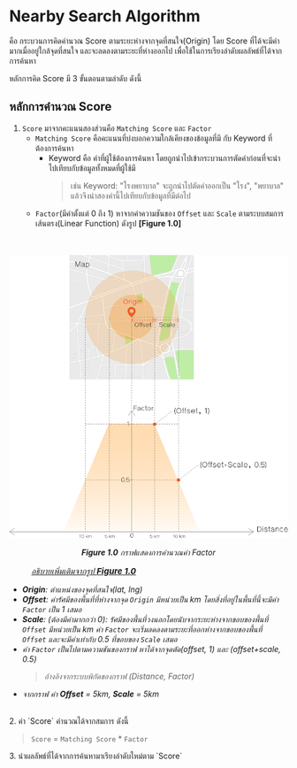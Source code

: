# Nearby Search Algorithm

คือ กระบวนการคิดคำนวณ Score ตามระยะห่างจากจุดที่สนใจ(Origin) โดย Score ที่ได้จะมีค่ามากเมื่ออยู่ใกล้จุดที่สนใจ และจะลดลงตามระยะที่ห่างออกไป เพื่อใช้ในการเรียงลำดับผลลัพธ์ที่ได้จากการค้นหา

หลักการคิด Score มี 3 ขั้นตอนตามลำดับ ดังนี้

## หลักการคำนวณ Score

1. `Score` มาจากคะแนนสองส่วนคือ  `Matching Score` และ `Factor`
    * `Matching Score` คือคะแนนที่บ่งบอกความใกล้เคียงของข้อมูลที่มี กับ Keyword ที่ต้องการค้นหา
        - Keyword คือ คำที่ผู้ใช้ต้องการค้นหา โดยถูกนำไปเข้ากระบวนการตัดคำก่อนที่จะนำไปเทียบกับข้อมูลทั้งหมดที่ผู้ใช้มี
            > เช่น Keyword: "โรงพยาบาล" จะถูกนำไปตัดคำออกเป็น "โรง", "พยาบาล" แล้วจึงนำสองคำนี้ไปเทียบกับข้อมูลที่มีต่อไป
    * `Factor`(มีค่าตั้งแต่ 0 ถึง 1) หาจากค่าความชันของ `Offset` และ `Scale` ตามระบบสมการเส้นตรง(Linear Function) ดังรูป **[Figure 1.0]**
<br><br><br>
<p align="center"><img src="./static/image/fator_algorithm.png" /></p>
<em><p align="center"><b>Figure 1.0</b> กราฟแสดงการคำนวณค่า Factor</p></em>
<p style="padding-left:40px; font-size:15px;"><i><u>อธิบายเพิ่มเติมจากรูป <b>Figure 1.0</b></u></i><p>
</p>
<i>
<ul style="list-style-type:square font-size:15px;">
    <li><b>Origin</b>: ตำแหน่งของจุดที่สนใจ(lat, lng)</li>
    <li><b>Offset</b>: ค่ารัศมีของพื้นที่ที่ห่างจากจุด <code>Origin</code> มีหน่วยเป็น km โดยสิ่งที่อยู่ในพื้นที่นี้จะมีค่า <code>Factor</code> เป็น 1 เสมอ</li>
    <li><b>Scale</b>: (ต้องมีค่ามากกว่า 0): รัศมีของพื้นที่วงนอกโดยนับจากระยะห่างจากขอบของพื้นที่ <code>Offset</code> มีหน่วยเป็น km ค่า <code>Factor</code> จะเริ่มลดลงตามระยะที่ออกห่างจากขอบของพื้นที่ <code>Offset</code> และจะมีค่าเท่ากับ 0.5 ที่ขอบของ <code>Scale</code> เสมอ</li>
    <li>ค่า <code>Factor</code> เป็นไปตามความชันของกราฟ หาได้จากจุดตัด(offset, 1) และ (offset+scale, 0.5) 
    <blockquote style="font-size: 14px;">อ้างอิงจากระบบพิกัดของกราฟ (Distance, Factor)</blockquote></li>
    <li>จากกราฟ ค่า <b>Offset</b> = 5km, <b>Scale</b> = 5km</li>
</ul>
</i>
<br>
2. ค่า `Score` คำนวณได้จากสมการ ดังนี้
<blockquote><code>Score</code> = <code>Matching Score</code> * <code>Factor</code></blockquote>
3. นำผลลัพธ์ที่ได้จากการค้นหามาเรียงลำดับใหม่ตาม `Score`
